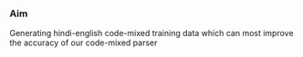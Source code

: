 ### Aim
Generating hindi-english code-mixed training data which can most improve the accuracy of our code-mixed parser
